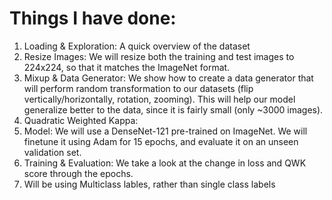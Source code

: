 # Things I have done:
1. Loading & Exploration: A quick overview of the dataset
2. Resize Images: We will resize both the training and test images to 224x224, so that it matches the ImageNet format.
3. Mixup & Data Generator: We show how to create a data generator that will perform random transformation to our datasets (flip vertically/horizontally, rotation, zooming). This will help our model generalize better to the data, since it is fairly small (only ~3000 images).
4. Quadratic Weighted Kappa:
5. Model: We will use a DenseNet-121 pre-trained on ImageNet. We will finetune it using Adam for 15 epochs, and evaluate it on an unseen validation set.
6. Training & Evaluation: We take a look at the change in loss and QWK score through the epochs.
7. Will be using Multiclass lables, rather than single class labels

